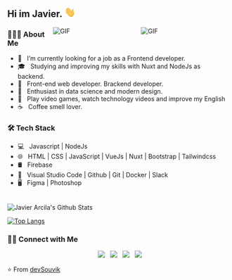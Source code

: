 <h2> Hi im Javier. <img src="https://raw.githubusercontent.com/devSouvik/devSouvik/master/Hi.gif" width="25"></h2>
<img align="right" alt="GIF" src="https://i.imgur.com/qe44z3T.gif" width="200"/>
<img align="right" alt="GIF" src="https://static.wixstatic.com/media/e2654e_73fdbd00a76f41948416260d1f9d97fa~mv2.gif" width="200"/>



<h3> 👨🏻‍💻 About Me </h3>

- 🔭 &nbsp; I’m currently looking for a job as a Frontend developer.
- 🎓 &nbsp; Studying and improving my skills with Nuxt and NodeJs as backend.
- 💼 &nbsp; Front-end web developer. Brackend developer.
- 🌱 &nbsp; Enthusiast in data science and modern design.
- 🎸 &nbsp; Play video games, watch technology videos and improve my English
- ☕ &nbsp; Coffee smell lover.

<h3>🛠 Tech Stack</h3>

- 💻 &nbsp; Javascript | NodeJs
- 🌐 &nbsp; HTML | CSS | JavaScript | VueJs | Nuxt | Bootstrap | Tailwindcss 
- 🛢 &nbsp; Firebase
- 🔧 &nbsp; Visual Studio Code | Github | Git | Docker | Slack
- 🖥 &nbsp; Figma | Photoshop

<br>


<img align="center" src="https://github-readme-stats.vercel.app/api?username=Jaabg6&include_all_commits=true&count_private=true&show_icons=true&line_height=20&title_color=7A7ADB&icon_color=2234AE&text_color=D3D3D3&bg_color=0,000000,130F40" alt="Javier Arcila's Github Stats">

</br>

[![Top Langs](https://github-readme-stats.vercel.app/api/top-langs/?username=Jaabg6&layout=compact&count_private=true&text_color=daf7dc&bg_color=151515)](https://github.com/devSouvik/github-readme-stats)


<h3> 🤝🏻 Connect with Me </h3>

<p align="center">
&nbsp; <a href="https://twitter.com/_souvik_guria" target="_blank" rel="noopener noreferrer"><img src="https://img.icons8.com/plasticine/100/000000/twitter.png" width="50" /></a>  
&nbsp; <a href="https://www.instagram.com/the_caffeine__addict/" target="_blank" rel="noopener noreferrer"><img src="https://img.icons8.com/plasticine/100/000000/instagram-new.png" width="50" /></a>  
&nbsp; <a href="https://www.linkedin.com/in/souvik-guria-/" target="_blank" rel="noopener noreferrer"><img src="https://img.icons8.com/plasticine/100/000000/linkedin.png" width="50" /></a>
&nbsp; <a href="mailto:souvikguria98@gmail.com" target="_blank" rel="noopener noreferrer"><img src="https://img.icons8.com/plasticine/100/000000/gmail.png"  width="50" /></a>
</p>

⭐️ From [devSouvik](https://github.com/devSouvik)

